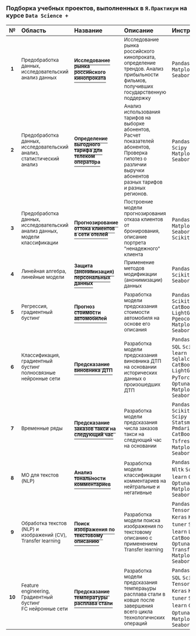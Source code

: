 ### Подборка учебных проектов, выполненных в `Я.Практикум` на курсе `Data Science +`

|№   |Область|Название|Описание|Инструменты| 
|:--:| :--   | :--    |:---    |:--        |
| <sup>__1__ | <sup>Предобработка данных,<br>исследовательский анализ данных   | [<sup>__Исследование рынка российского кинопроката__](https://github.com/ArtemTolk/YPr_edu_projects/tree/main/Film_distribution_research) | <sup>Исследование рынка российского кинопроката, определение трендов. Анализ прибыльности фильмов, получивших государственную поддержку | `Pandas` `Numpy` `Matplotlib` `Seaborn` |
| <sup>__2__ | <sup>Предобработка данных,<br>исследовательский анализ,<br>cтатистический анализ | [<sup>__Определение выгодного тарифа для телеком<br>оператора__](https://github.com/ArtemTolk/YPr_edu_projects/blob/main/Cellular_calling_plan_research) | <sup>Анализ использования тарифов на выборке абонентов,<br>Расчет показателей абонентов,<br>Проверка гипотез о различии выручки абонентов разных тарифов и разных регионов.| `Pandas` `Numpy` `Scipy` `Matplotlib` `Seaborn` |
| <sup>__3__ | <sup>Предобработка данных,<br>исследовательский анализ данных,<br>модели классификации  | [<sup>__Прогнозирование оттока клиентов в сети отелей__](https://github.com/ArtemTolk/YPr_edu_projects/tree/main/Hotel_churn_predict) | <sup>Построение модели прогнозирования отказа клиентов от бронирования, описание портрета "ненадежного" клиента | `Pandas` `Numpy` `Matplotlib` `Seaborn` `Scikit-learn` |
| <sup>__4__ | <sup>Линейная алгебра,<br>линейные модели   | [<sup>__Защита (анонимизация) персональных данных__](https://github.com/ArtemTolk/YPr_edu_projects/tree/main/Personal_data_modification) | <sup>Применение методов модификации (анонимизации) данных | `Pandas` `Numpy` `Scikit-learn` `Seaborn` |
| <sup>__5__ | <sup>Регрессия,<br>градиентный бустинг   | [<sup>__Прогноз стоимости автомобилей__](https://github.com/ArtemTolk/YPr_edu_projects/tree/main/Car_price_predict) | <sup>Разработка модели предсказания стоимости автомобиля на основе его описания | `Pandas` `Numpy` `Scikit-learn` `CatBoost` `LightGBM` `Pgeocode` `Matplotlib` `Seaborn` |
| <sup>__6__ | <sup>Классификация,<br>градиентный бустинг<br>полносвязные нейронные сети   | [<sup>__Предсказание виновника ДТП__](https://github.com/ArtemTolk/YPr_edu_projects/tree/main/Car_collision_fault_predict) | <sup>Разработка модели предсказания виновника ДТП на основании исторических данных о произошедших ДТП | `Pandas` `Numpy` `SQL` `Scikit-learn` `Sqlalchemy` `CatBoost` `LightGBM` `PyTorch` `Skorch` `Optuna` `Matplotlib` `Seaborn` |
| <sup>__7__ | <sup>Временные ряды  | [<sup>__Предсказание заказов такси на следующий час__](https://github.com/ArtemTolk/YPr_edu_projects/tree/main/Taxi_next_hour_calls_predict) | <sup>Разработка модели предсказания числа заказов такси на следующий час на основании | `Pandas` `Numpy` `Scikit-learn` `Scipy` `Statsmodels` `Pmdarima` `CatBoost` `Tsfresh` `Optuna` `Matplotlib` `Seaborn` |
| <sup>__8__ | <sup>МО для текстов (NLP)  | [<sup>__Анализ тональности комментариев__](https://github.com/ArtemTolk/YPr_edu_projects/tree/main/Sentiment_analysis) | <sup>Разработка модели классификации комментариев на нейтральные и негативные | `Pandas` `Numpy` `Nltk` `Scikit-learn` `CatBoost` `Optuna` `Matplotlib` `Seaborn` |
| <sup>__9__ | <sup>Обработка текстов (NLP) и изображений (CV),<br>Transfer learning  | [<sup>__Поиск изображения по текстовому описанию__](https://github.com/ArtemTolk/YPr_edu_projects/tree/main/Natural_language_image_search) | <sup>Разработка модели поиска изображения по текстовому описанию с применением Transfer learning | `Pandas` `Numpy` `Tensorflow` `Keras` `Keras-tuner`  `Scikit-learn` `LightGBM` `CatBoost` `Optuna` `Transformers` `Matplotlib` `Seaborn` |
| <sup>__10__ | <sup>Feature engineering,<br>Градиентный бустинг<br>FC нейронные сети  | [<sup>__Предсказание температуры расплава стали__](https://github.com/ArtemTolk/YPr_edu_projects/tree/main/Metal_melt_tempreture_predict) | <sup>Разработка модели предсказания темпераьуры расплава стали в ковше после завершения всего цикла технологичнских операций | `Pandas` `Numpy` `SQL` `Scipy` `Tensorflow` `Keras` `Keras-tuner`  `Scikit-learn` `CatBoost` `Optuna` `Phik` `Matplotlib` `Seaborn` |
